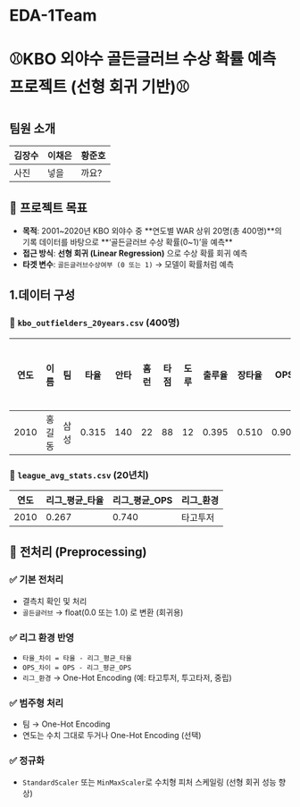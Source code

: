# EDA-1Team


# ⚾️KBO 외야수 골든글러브 수상 확률 예측 프로젝트 (선형 회귀 기반)⚾️


## 팀원 소개 

| 김장수 | 이채은 | 황준호|
| --- | --- | --- |
| 사진 | 넣을 | 까요? |


##  🎯 프로젝트 목표

- **목적**: 2001~2020년 KBO 외야수 중 **연도별 WAR 상위 20명(총 400명)**의
기록 데이터를 바탕으로 **‘골든글러브 수상 확률(0~1)’을 예측**
- **접근 방식**: **선형 회귀 (Linear Regression)** 으로 수상 확률 회귀 예측
- **타겟 변수**: `골든글러브수상여부 (0 또는 1)` → 모델이 확률처럼 예측

## 1.데이터 구성 

### 🔹 `kbo_outfielders_20years.csv` (400명)

| 연도 | 이름 | 팀 | 타율 | 안타 | 홈런 | 타점 | 도루 | 출루율 | 장타율 | OPS | WAR | 골든글러브 |
| --- | --- | --- | --- | --- | --- | --- | --- | --- | --- | --- | --- | --- |
| 2010 | 홍길동 | 삼성 | 0.315 | 140 | 22 | 88 | 12 | 0.395 | 0.510 | 0.905 | 5.1 | 1 |

### 🔹 `league_avg_stats.csv` (20년치)

| 연도 | 리그_평균_타율 | 리그_평균_OPS | 리그_환경 |
| --- | --- | --- | --- |
| 2010 | 0.267 | 0.740 | 타고투저 |

## 🧹 전처리 (Preprocessing)

### ✅ 기본 전처리

- 결측치 확인 및 처리
- `골든글러브` → float(0.0 또는 1.0) 로 변환 (회귀용)

### ✅ 리그 환경 반영

- `타율_차이 = 타율 - 리그_평균_타율`
- `OPS_차이 = OPS - 리그_평균_OPS`
- `리그_환경` → One-Hot Encoding (예: 타고투저, 투고타저, 중립)

### ✅ 범주형 처리

- 팀 → One-Hot Encoding
- 연도는 수치 그대로 두거나 One-Hot Encoding (선택)

### ✅ 정규화

- `StandardScaler` 또는 `MinMaxScaler`로 수치형 피처 스케일링 (선형 회귀 성능 향상)